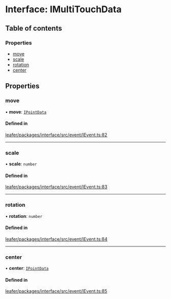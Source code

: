 # Interface: IMultiTouchData

## Table of contents

### Properties

- [move](IMultiTouchData.md#move)
- [scale](IMultiTouchData.md#scale)
- [rotation](IMultiTouchData.md#rotation)
- [center](IMultiTouchData.md#center)

## Properties

### move

• **move**: [`IPointData`](IPointData.md)

#### Defined in

[leafer/packages/interface/src/event/IEvent.ts:82](https://github.com/leaferjs/leafer/blob/a165a56/packages/interface/src/event/IEvent.ts#L82)

___

### scale

• **scale**: `number`

#### Defined in

[leafer/packages/interface/src/event/IEvent.ts:83](https://github.com/leaferjs/leafer/blob/a165a56/packages/interface/src/event/IEvent.ts#L83)

___

### rotation

• **rotation**: `number`

#### Defined in

[leafer/packages/interface/src/event/IEvent.ts:84](https://github.com/leaferjs/leafer/blob/a165a56/packages/interface/src/event/IEvent.ts#L84)

___

### center

• **center**: [`IPointData`](IPointData.md)

#### Defined in

[leafer/packages/interface/src/event/IEvent.ts:85](https://github.com/leaferjs/leafer/blob/a165a56/packages/interface/src/event/IEvent.ts#L85)
